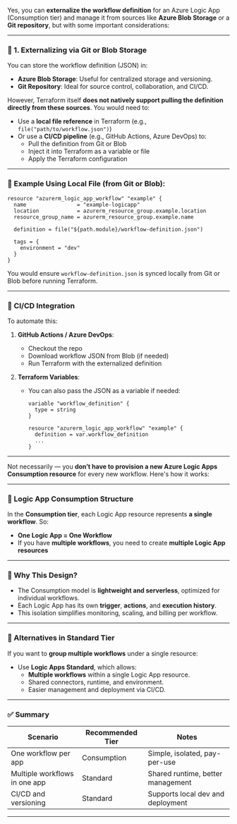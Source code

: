 Yes, you can **externalize the workflow definition** for an Azure Logic App (Consumption tier) and manage it from sources like **Azure Blob Storage** or a **Git repository**, but with some important considerations:

---

### 🔹 1. **Externalizing via Git or Blob Storage**

You can store the workflow definition (JSON) in:

- **Azure Blob Storage**: Useful for centralized storage and versioning.
- **Git Repository**: Ideal for source control, collaboration, and CI/CD.

However, Terraform itself **does not natively support pulling the definition directly from these sources**. You would need to:

- Use a **local file reference** in Terraform (e.g., `file("path/to/workflow.json")`)
- Or use a **CI/CD pipeline** (e.g., GitHub Actions, Azure DevOps) to:
  - Pull the definition from Git or Blob
  - Inject it into Terraform as a variable or file
  - Apply the Terraform configuration

---

### 🔧 Example Using Local File (from Git or Blob):

```hcl
resource "azurerm_logic_app_workflow" "example" {
  name                = "example-logicapp"
  location            = azurerm_resource_group.example.location
  resource_group_name = azurerm_resource_group.example.name

  definition = file("${path.module}/workflow-definition.json")

  tags = {
    environment = "dev"
  }
}
```

You would ensure `workflow-definition.json` is synced locally from Git or Blob before running Terraform.

---

### 🔄 CI/CD Integration

To automate this:

1. **GitHub Actions / Azure DevOps**:
   - Checkout the repo
   - Download workflow JSON from Blob (if needed)
   - Run Terraform with the externalized definition

2. **Terraform Variables**:
   - You can also pass the JSON as a variable if needed:
     ```hcl
     variable "workflow_definition" {
       type = string
     }

     resource "azurerm_logic_app_workflow" "example" {
       definition = var.workflow_definition
       ...
     }
     ```

---

Not necessarily — you **don’t have to provision a new Azure Logic Apps Consumption resource** for every new workflow. Here's how it works:

---

### 🔹 Logic App Consumption Structure

In the **Consumption tier**, each Logic App resource represents **a single workflow**. So:

- **One Logic App = One Workflow**
- If you have **multiple workflows**, you need to create **multiple Logic App resources**

---

### 🧠 Why This Design?

- The Consumption model is **lightweight and serverless**, optimized for individual workflows.
- Each Logic App has its own **trigger**, **actions**, and **execution history**.
- This isolation simplifies monitoring, scaling, and billing per workflow.

---

### 🔄 Alternatives in Standard Tier

If you want to **group multiple workflows** under a single resource:

- Use **Logic Apps Standard**, which allows:
  - **Multiple workflows** within a single Logic App resource.
  - Shared connectors, runtime, and environment.
  - Easier management and deployment via CI/CD.

---

### ✅ Summary

| Scenario                          | Recommended Tier         | Notes                                 |
|----------------------------------|--------------------------|----------------------------------------|
| One workflow per app             | Consumption              | Simple, isolated, pay-per-use         |
| Multiple workflows in one app    | Standard                 | Shared runtime, better management     |
| CI/CD and versioning             | Standard                 | Supports local dev and deployment     |

---

